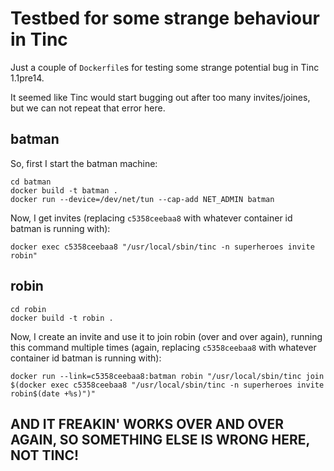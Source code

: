 # Testbed for some strange behaviour in Tinc

Just a couple of `Dockerfile`s for testing some strange potential bug in
Tinc 1.1pre14.

It seemed like Tinc would start bugging out after too many invites/joines,
but we can not repeat that error here.

## batman

So, first I start the batman machine:

	cd batman
	docker build -t batman .
	docker run --device=/dev/net/tun --cap-add NET_ADMIN batman

Now, I get invites (replacing `c5358ceebaa8` with whatever container id batman
is running with):

	docker exec c5358ceebaa8 "/usr/local/sbin/tinc -n superheroes invite robin"

## robin

	cd robin
	docker build -t robin .

Now, I create an invite and use it to join robin (over and over again), running
this command multiple times (again, replacing `c5358ceebaa8` with whatever
container id batman is running with):

	docker run --link=c5358ceebaa8:batman robin "/usr/local/sbin/tinc join $(docker exec c5358ceebaa8 "/usr/local/sbin/tinc -n superheroes invite robin$(date +%s)")"

## AND IT FREAKIN' WORKS OVER AND OVER AGAIN, SO SOMETHING ELSE IS WRONG HERE, NOT TINC!


